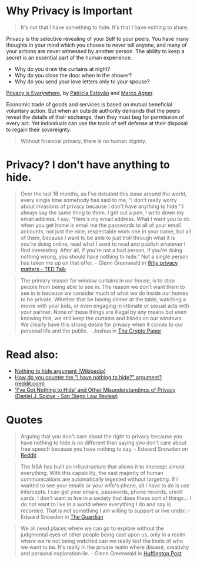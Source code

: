# Why Privacy is Important

> It's not that I have something to hide.
It's that I have nothing to share.

Privacy is the selective revealing of your Self to your peers.
You have many thoughts in your mind which you choose to never tell anyone, and many of your actions are never witnessed by another person.
The ability to keep a secret is an essential part of the human experience.

- Why do you draw the curtains at night?
- Why do you close the door when in the shower?
- Why do you send your love letters only to your spouse?

[Privacy is Everywhere](https://youtu.be/laem7G6LPAM), by [Patrícia Estevão](https://twitter.com/patestevao) and [Marco Agner](https://twitter.com/marcoagner).

Economic trade of goods and services is based on mutual beneficial voluntary action.
But when an outside authority demands that the peers reveal the details of their exchange, then they must beg for permission of every act.
Yet individuals can use the tools of self defense at their disposal to regain their sovereignty.

> Without financial privacy, there is no human dignity.

# Privacy? I don't have anything to hide.

> Over the last 16 months, as I've debated this issue around the world, every single time somebody has said to me, "I don't really worry about invasions of privacy because I don't have anything to hide."
I always say the same thing to them. I get out a pen, I write down my email address.
I say, "Here's my email address.
What I want you to do when you get home is email me the passwords to all of your email accounts, not just the nice, respectable work one in your name, but all of them, because I want to be able to just troll through what it is you're doing online, read what I want to read and publish whatever I find interesting.
After all, if you're not a bad person, if you're doing nothing wrong, you should have nothing to hide."
Not a single person has taken me up on that offer. - Glenn Greenwald in [Why privacy matters - TED Talk](https://www.ted.com/talks/glenn_greenwald_why_privacy_matters)

> The primary reason for window curtains in our house, is to stop people from being able to see in.
The reason we don’t want them to see in is because we consider much of what we do inside our homes to be private.
Whether that be having dinner at the table, watching a movie with your kids, or even engaging in intimate or sexual acts with your partner.
None of these things are illegal by any means but even knowing this, we still keep the curtains and blinds on our windows.
We clearly have this strong desire for privacy when it comes to our personal life and the public. - Joshua in [The Crypto Paper](https://github.com/cryptoseb/CryptoPaper#let-me-explain-further)

# Read also:
- [Nothing to hide argument (Wikipedia)](https://en.wikipedia.org/wiki/Nothing_to_hide_argument)
- [How do you counter the "I have nothing to hide?" argument? (reddit.com)](https://www.reddit.com/r/privacy/comments/3hynvp/how_do_you_counter_the_i_have_nothing_to_hide/)
- ['I've Got Nothing to Hide' and Other Misunderstandings of Privacy (Daniel J. Solove - San Diego Law Review)](https://papers.ssrn.com/sol3/papers.cfm?abstract_id=998565)

# Quotes
> Arguing that you don't care about the right to privacy because you have nothing to hide is no different than saying you don't care about free speech because you have nothing to say. - Edward Snowden on [Reddit](https://www.reddit.com/r/IAmA/comments/36ru89/just_days_left_to_kill_mass_surveillance_under/crglgh2)

> The NSA has built an infrastructure that allows it to intercept almost everything.
With this capability, the vast majority of human communications are automatically ingested without targeting.
If I wanted to see your emails or your wife's phone, all I have to do is use intercepts.
I can get your emails, passwords, phone records, credit cards.
I don't want to live in a society that does these sort of things...
I do not want to live in a world where everything I do and say is recorded.
That is not something I am willing to support or live under. - Edward Snowden in [The Guardian](https://www.theguardian.com/world/2013/jun/09/nsa-whistleblower-edward-snowden-why)

> We all need places where we can go to explore without the judgmental eyes of other people being cast upon us, only in a realm where we're not being watched can we really test the limits of who we want to be.
It's really in the private realm where dissent, creativity and personal exploration lie. - Glenn Greenwald in [Huffington Post](https://www.huffingtonpost.com/2014/06/20/glenn-greenwald-privacy_n_5509704.html)
